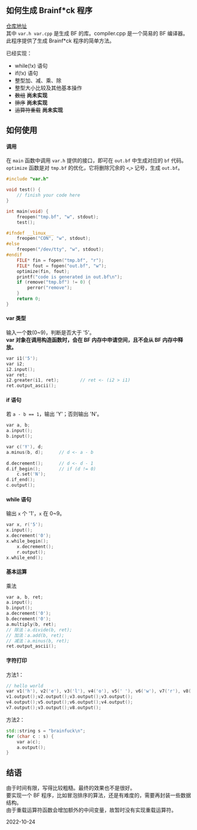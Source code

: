 ## 如何生成 Brainf\*ck 程序
<a href="https://github.com/wchen0/BF/">仓库地址</a><br>
其中 `var.h var.cpp` 是生成 BF 的库。compiler.cpp 是一个简易的 BF 编译器。     
此程序提供了生成 Brainf\*ck 程序的简单方法。       

已经实现：

- while(!x) 语句
- if(!x) 语句
- 整型加、减、乘、除
- 整型大小比较及其他基本操作
- ~~数组~~ **尚未实现**
- ~~排序~~ **尚未实现**
- ~~运算符重载~~ **尚未实现**

## 如何使用
#### 调用
在 `main` 函数中调用 `var.h` 提供的接口，即可在 `out.bf` 中生成对应的 `bf` 代码。      
`optimize` 函数是对 `tmp.bf` 的优化，它将删除冗余的 `<`,`>` 记号，生成 `out.bf`。

```cpp
#include "var.h"

void test() {
    // finish your code here
}

int main(void) {
    freopen("tmp.bf", "w", stdout);
    test();

#ifndef __linux___
    freopen("CON", "w", stdout);
#else
    freopen("/dev/tty", "w", stdout);
#endif
    FILE* fin = fopen("tmp.bf", "r");
    FILE* fout = fopen("out.bf", "w");
    optimize(fin, fout);
    printf("code is generated in out.bf\n");
    if (remove("tmp.bf") != 0) {
        perror("remove");
    }
    return 0;
}
```

#### var 类型
输入一个数(0~9)，判断是否大于 '5'。     
**var 对象在调用构造函数时，会在  BF 内存中申请空间，且不会从  BF 内存中释放。**
```cpp
var i1('5');
var i2;
i2.input();
var ret;
i2.greater(i1, ret);        // ret <- (i2 > i1)
ret.output_ascii();
```

#### if 语句
若 `a - b == 1`，输出 'Y'；否则输出 'N'。
```cpp
var a, b;
a.input(); 
b.input();

var c('Y'), d;
a.minus(b, d);      // d <- a - b
    
d.decrement();      // d <- d - 1
d.if_begin();       // if (d != 0)
    c.set('N');
d.if_end();
c.output();
```

#### while 语句
输出 `x` 个 '1'，`x` 在 0~9。
```cpp
var x, r('5');
x.input();
x.decrement('0');
x.while_begin();
    x.decrement();
    r.output();
x.while_end();
```

#### 基本运算
乘法
```cpp
var a, b, ret;
a.input();
b.input();
a.decrement('0');
b.decrement('0');
a.multiply(b, ret);         
// 除法：a.divide(b, ret);
// 加法：a.add(b, ret);
// 减法：a.minus(b, ret);
ret.output_ascii();
```

#### 字符打印
方法1：
```cpp
// hello world
var v1('h'), v2('e'), v3('l'), v4('o'), v5(' '), v6('w'), v7('r'), v8('d');
v1.output();v2.output();v3.output();v3.output();
v4.output();v5.output();v6.output();v4.output();
v7.output();v3.output();v8.output();
```

方法2：
```cpp
std::string s = "brainfuck\n";
for (char c : s) {
    var a(c);
    a.output();
}
```

## 结语
由于时间有限，写得比较粗糙。最终的效果也不是很好。     
要实现一个 BF 程序，比如冒泡排序的算法，还是有难度的，需要再封装一些数据结构。      
由于重载运算符函数会增加额外的中间变量，故暂时没有实现重载运算符。     

2022-10-24